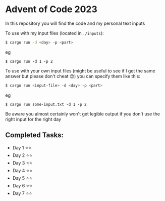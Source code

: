 Advent of Code 2023
===================


In this repository you will find the code and my personal text inputs

To use with my input files (located in `./inputs`):

```sh
$ cargo run -d <day> -p <part>
```
eg
```
$ cargo run -d 1 -p 2
```

To use with your own input files (might be useful to see if I get the same answer but please don't cheat 😉) you can
specify them like this:

```sh
$ cargo run <input-file> -d <day> -p <part>
```
eg
```
$ cargo run some-input.txt -d 1 -p 2
```

Be aware you almost certainly won't get legible output if you don't use the right input for the right day

Completed Tasks:
----------------

- Day 1 ⭐️⭐️
- Day 2 ⭐️⭐️
- Day 3 ⭐️⭐
- Day 4 ⭐️⭐
- Day 5 ⭐️⭐️
- Day 6 ⭐️⭐️
- Day 7 ⭐️⭐️

